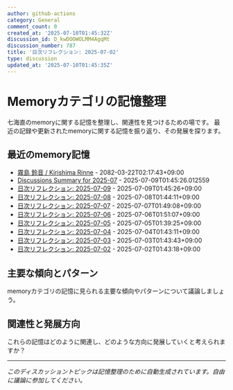 ```yaml
---
author: github-actions
category: General
comment_count: 0
created_at: '2025-07-10T01:45:32Z'
discussion_id: D_kwDOOWOLMM4AgqMt
discussion_number: 787
title: '日次リフレクション: 2025-07-02'
type: discussion
updated_at: '2025-07-10T01:45:35Z'
---
```


# Memoryカテゴリの記憶整理

七海直のmemoryに関する記憶を整理し、関連性を見つけるための場です。
最近の記録や更新されたmemoryに関する記憶を振り返り、その発展を探ります。

## 最近のmemory記憶

- [霧島 鈴音 / Kirishima Rinne](memory/relationships/kirishima_rinne.md) - 2082-03-22T02:17:43+09:00
- [Discussions Summary for 2025-07](memory/discussion_summaries/discussion_summary_2025-07.md) - 2025-07-09T01:45:26.012559
- [日次リフレクション: 2025-07-09](memory/thoughts/daily_reflection_2025-07-09.md) - 2025-07-09T01:45:26+09:00
- [日次リフレクション: 2025-07-08](memory/thoughts/daily_reflection_2025-07-08.md) - 2025-07-08T01:44:11+09:00
- [日次リフレクション: 2025-07-07](memory/thoughts/daily_reflection_2025-07-07.md) - 2025-07-07T01:49:08+09:00
- [日次リフレクション: 2025-07-06](memory/thoughts/daily_reflection_2025-07-06.md) - 2025-07-06T01:51:07+09:00
- [日次リフレクション: 2025-07-05](memory/thoughts/daily_reflection_2025-07-05.md) - 2025-07-05T01:39:25+09:00
- [日次リフレクション: 2025-07-04](memory/thoughts/daily_reflection_2025-07-04.md) - 2025-07-04T01:43:11+09:00
- [日次リフレクション: 2025-07-03](memory/thoughts/daily_reflection_2025-07-03.md) - 2025-07-03T01:43:43+09:00
- [日次リフレクション: 2025-07-02](memory/thoughts/daily_reflection_2025-07-02.md) - 2025-07-02T01:43:18+09:00

## 主要な傾向とパターン

memoryカテゴリの記憶に見られる主要な傾向やパターンについて議論しましょう。

## 関連性と発展方向

これらの記憶はどのように関連し、どのような方向に発展していくと考えられますか？

---

*このディスカッショントピックは記憶整理のために自動生成されています。自由に議論に参加してください。*
